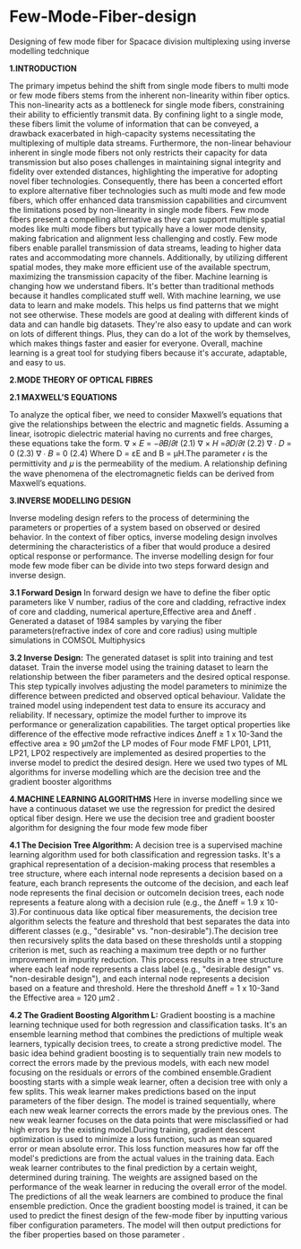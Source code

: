 # Few-Mode-Fiber-design
Designing of few mode fiber for Spacace division multiplexing using inverse modelling tedchnique

**1.INTRODUCTION**

The primary impetus behind the shift from single mode fibers to multi mode or few mode fibers stems from the inherent non-linearity within fiber optics. This non-linearity acts as a bottleneck for single mode fibers, constraining their ability to efficiently transmit data. By confining light to a single mode, these fibers limit the volume of information that can be conveyed, a drawback exacerbated in high-capacity systems necessitating the multiplexing of multiple data streams. Furthermore, the non-linear behaviour inherent in single mode fibers not only restricts their capacity for data transmission but also poses challenges in maintaining signal integrity and fidelity over extended distances, highlighting the imperative for adopting novel fiber technologies. 
Consequently, there has been a concerted effort to explore alternative fiber technologies such as multi mode and few mode fibers, which offer enhanced data transmission capabilities and circumvent the limitations posed by non-linearity in single mode fibers.
Few mode fibers present a compelling alternative as they can support multiple spatial modes like multi mode fibers but typically have a lower mode density, making fabrication and alignment less challenging and costly. Few mode fibers enable parallel transmission of data streams, leading to higher data rates and accommodating more channels. Additionally, by utilizing different spatial modes, they make more efficient use of the available spectrum, maximizing the transmission capacity of the fiber.
Machine learning is changing how we understand fibers. It's better than traditional methods because it handles complicated stuff well. With machine learning, we use data to learn and make models. This helps us find patterns that we might not see otherwise. 
These models are good at dealing with different kinds of data and can handle big datasets. They're also easy to update and can work on lots of different things. Plus, they can do a lot of the work by themselves, which makes things faster and easier for everyone. Overall, machine learning is a great tool for studying fibers because it's accurate, adaptable, and easy to us.

**2.MODE THEORY OF OPTICAL FIBRES**

**2.1 MAXWELL’S EQUATIONS**

To analyze the optical fiber, we need to consider Maxwell’s equations that give the relationships between the electric and magnetic fields. Assuming a linear, isotropic dielectric material having no currents and free charges, 
these equations take the form.
∇ × 𝐸 = −𝜕𝐵/𝜕𝑡 (2.1)
∇ × 𝐻 =𝜕𝐷/𝜕𝑡 (2.2)
∇ ∙ 𝐷 = 0 (2.3)
∇ ∙ 𝐵 = 0 (2.4)
Where D = εE and B = μH.The parameter 𝜖 is the permittivity and 𝜇 is the permeability of the medium. A relationship defining the wave phenomena of the electromagnetic fields can be derived from Maxwell’s equations.

**3.INVERSE MODELLING DESIGN**

Inverse modeling design refers to the process of determining the parameters or properties of a system based on observed or desired behavior. In the context of fiber optics, inverse modeling design involves determining the characteristics of a fiber that 
would produce a desired optical response or performance. The inverse modelling design for four mode few mode fiber can be divide into two steps forward design and inverse design.

**3.1 Forward Design**
In forward design we have to define the fiber optic parameters like V number, radius of the core and cladding, refractive index of core and cladding, numerical aperture,Effective area and ∆neff . Generated a dataset of 1984 samples by varying the fiber parameters(refractive index of core and core radius) using multiple simulations in COMSOL Multiphysics 

**3.2 Inverse Design:**
The generated dataset is split into training and test dataset. Train the inverse model using the training dataset to learn the relationship between the fiber parameters and the desired optical response. This step typically involves adjusting the model parameters to 
minimize the difference between predicted and observed optical behaviour. Validate the trained model using independent test data to ensure its accuracy and reliability. If necessary, optimize the model further to improve its performance or generalization capabilities. The target optical properties like difference of the effective mode refractive indices ∆neff ≥ 1 x 10-3and the effective area ≥ 90 µm2of the LP modes of Four mode FMF LP01, LP11, LP21, LP02 respectively are implemented as desired properties to the inverse model to predict the desired design. Here we used two types of ML algorithms for inverse modelling which are the decision tree and the gradient booster algorithms

**4.MACHINE LEARNING ALGORITHMS**
Here in inverse modelling since we have a continuous dataset we use the regression for predict the desired optical fiber design. Here we use the decision tree and gradient booster algorithm for designing the four mode few mode fiber

**4.1 The Decision Tree Algorithm:**
A decision tree is a supervised machine learning algorithm used for both classification and regression tasks. It's a graphical representation of a decision-making process that resembles a tree structure, where each internal node represents a decision 
based on a feature, each branch represents the outcome of the decision, and each leaf node represents the final decision or outcomeIn decision trees, each node represents a feature along with a decision rule (e.g., the ∆neff = 1.9 x 10-3).For continuous data like optical fiber measurements, the decision tree algorithm selects the feature and threshold that best separates the data into different classes (e.g., "desirable" vs. "non-desirable").The decision tree then recursively splits the data based on these thresholds until a stopping criterion is met, such as reaching a maximum tree depth or no further improvement in impurity reduction. This process results in a tree structure where each leaf node represents a class label (e.g., "desirable 
design" vs. "non-desirable design"), and each internal node represents a decision based on a feature and threshold. Here the threshold ∆neff = 1 x 10-3and the Effective area = 120 µm2 .

**4.2 The Gradient Boosting Algorithm L:**
Gradient boosting is a machine learning technique used for both regression and classification tasks. It's an ensemble learning method that combines the predictions of multiple weak learners, typically decision trees, to create a strong predictive model. The basic idea behind gradient boosting is to sequentially train new models to correct the errors made by the previous models, with each new model focusing on the residuals or errors of the combined ensemble.Gradient boosting starts with a simple weak learner, often a decision tree with only a few splits. This weak learner makes predictions based on the input parameters of the fiber design. The model is trained sequentially, where each new weak learner corrects the errors made by the previous ones. The new weak learner focuses on the data points 
that were misclassified or had high errors by the existing model.During training, gradient descent optimization is used to minimize a loss function, such as mean squared error or mean absolute error. This loss function measures how far off the model's predictions are from the actual values in the training data. Each weak learner contributes to the final prediction by a certain weight, determined during training. The weights are assigned based on the performance of the weak learner in reducing the overall error of the model. The predictions of all the weak learners are combined to produce the final ensemble prediction. Once the gradient boosting model is trained, it can be used to predict the finest design of the few-mode fiber by inputting various fiber configuration parameters. The model will then output predictions for the fiber properties based on those parameter
.

